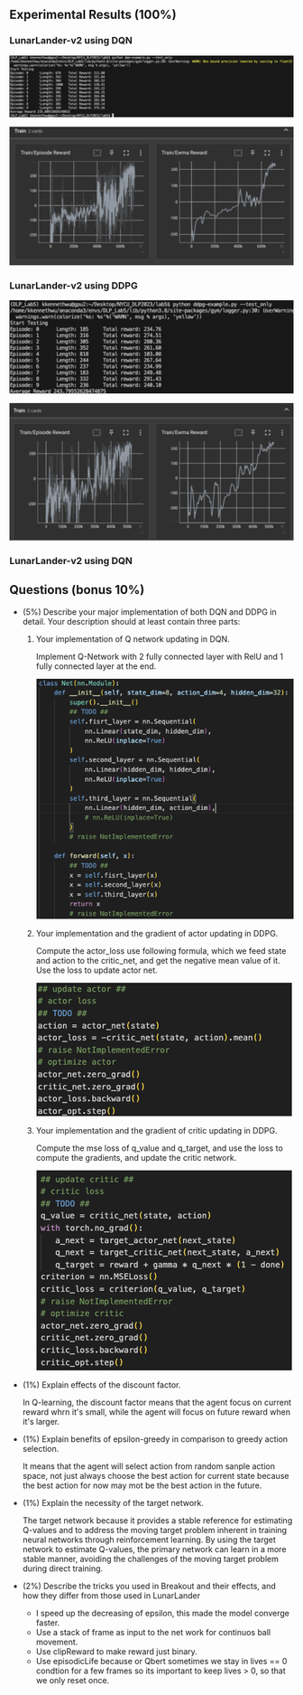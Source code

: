 ## Experimental Results (100%)
### LunarLander-v2 using DQN

![Alt text](screenshots/dqn-lunar.png)

![Alt text](screenshots/dqn-lunar-tensorboard.png)

### LunarLander-v2 using DDPG

![Alt text](screenshots/ddpg-lunar.png)

![Alt text](screenshots/ddpg-lunar-tensorboard.png)

### LunarLander-v2 using DQN


## Questions (bonus 10%)
* (5%) Describe your major implementation of both DQN and DDPG in detail. Your description should at least contain three parts:
    1. Your implementation of Q network updating in DQN.
        
        Implement Q-Network with 2 fully connected layer with RelU and 1 fully connected layer at the end. 

        ![Alt text](screenshots/Q-network.png)
    
    2. Your implementation and the gradient of actor updating in DDPG.

        Compute the actor_loss use following formula, which we feed state and action to the critic_net, and get the negative mean value of it. Use the loss to update actor net.

        ![Alt text](screenshots/actor.png)

    3. Your implementation and the gradient of critic updating in DDPG.
        
        Compute the mse loss of q_value and q_target, and use the loss to compute the gradients, and update the critic network.

        ![Alt text](screenshots/critic.png)

* (1%) Explain effects of the discount factor.
 
    In Q-learning, the discount factor means that the agent focus on current reward whrn it's small, while the agent will focus on future reward when it's larger.

* (1%) Explain benefits of epsilon-greedy in comparison to greedy action selection.
 
    It means that the agent will select action from random sanple action space, not just always choose the best action for current state because the best action for now may mot be the best action in the future. 

* (1%) Explain the necessity of the target network.

    The target network because it provides a stable reference for estimating Q-values and to address the moving target problem inherent in training neural networks through reinforcement learning. By using the target network to estimate Q-values, the primary network can learn in a more stable manner, avoiding the challenges of the moving target problem during direct training.

* (2%) Describe the tricks you used in Breakout and their effects, and how they differ from those used in LunarLander

    * I speed up the decreasing of epsilon, this made the model converge faster. 
    * Use a stack of frame as input to the net work for continuos ball movement.
    * Use clipReward to make reward just binary.
    * Use episodicLife because or Qbert sometimes we stay in lives == 0 condtion for a few frames so its important to keep lives > 0, so that we only reset once.